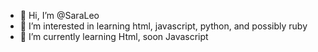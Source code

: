 - 👋 Hi, I’m @SaraLeo
- 👀 I’m interested in learning html, javascript, python, and possibly ruby
- 🌱 I’m currently learning Html, soon Javascript

<!---
SaraLeo/SaraLeo is a ✨ special ✨ repository because its `README.md` (this file) appears on your GitHub profile.
You can click the Preview link to take a look at your changes.
--->
